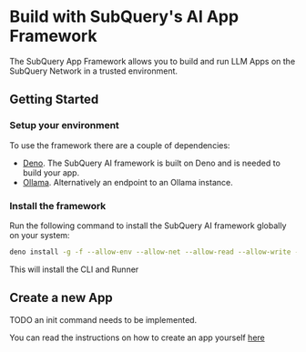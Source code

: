 # Build with SubQuery's AI App Framework

The SubQuery App Framework allows you to build and run LLM Apps on the SubQuery Network in a trusted environment.

## Getting Started

### Setup your environment

To use the framework there are a couple of dependencies:

- [Deno](https://deno.land/). The SubQuery AI framework is built on Deno and is needed to build your app.
- [Ollama](https://ollama.com/). Alternatively an endpoint to an Ollama instance.

### Install the framework

Run the following command to install the SubQuery AI framework globally on your system:

```bash
deno install -g -f --allow-env --allow-net --allow-read --allow-write --allow-ffi --allow-run --unstable-worker-options -n subql-ai @subql/ai-app-framework`
```

This will install the CLI and Runner

## Create a new App

TODO an init command needs to be implemented.

You can read the instructions on how to create an app yourself [here](./build/app.md)

